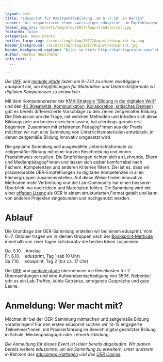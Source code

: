 ```yaml
---

layout: post
title: "edusprint für #zeitgemäßeBildung, am 6.-7.10. in Berlin"
teaser: "Wir organisieren einen zweitägigen edusprint, um Empfehlungen für Materialien und Unterrichtsformate zu digitalen Kompetenzen zu entwickeln."
teaser_img_src: /assets/img/blog/2017/August/edusprint.jpg
featured: false
categories: News Events
twitter_large_img: /assets/img/blog/2017/August/edusprint-tw.png
header_background: /assets/img/blog/2017/August/edusprint.jpg
header_background_caption: "Bild: <a href='http://katringreiner.com/'>Katrin Greiner</a>, <a href='https://creativecommons.org/licenses/by/4.0/legalcode'>CC-BY 4.0</a>"
author: Markus Neuschäfer
info_text: |
  ...

---
```

*Die [OKF](https://www.okfn.de) und [mediale pfade](http://www.medialepfade.org/) laden am 6.-7.10 zu einem zweitägigen edusprint ein, um Empfehlungen für Materialien und Unterrichtsformate zu digitalen Kompetenzen zu entwickeln.*

Mit dem Kompetenzraster der [KMK-Strategie "Bildung in der digitalen Welt"](https://www.kmk.org/fileadmin/Dateien/pdf/PresseUndAktuelles/2016/Bildung_digitale_Welt_Webversion.pdf) und den [4K (Kreativität, Kommunikation, Kollaboration, kritisches Denken)](http://politik-digital.de/news/aula-schuelerbeteiligung-und-die-kompetenzen-der-zukunft-153015/) gibt es bereits differenzierte Vorschläge zu den Zielen zeitgemäßer Bildung. Die Diskussion um die Frage, mit welchen Methoden und Inhalten sich diese Bildungsziele am besten erreichen lassen, hat allerdings gerade erst begonnen. Zusammen mit erfahrenen Pädagog*innen aus der Praxis möchten wir nun eine Sammlung von Unterrichtsmaterialien entwickeln, in denen zeitgemäße Bildung innovativ umgesetzt wird.

Die geplante Sammlung soll ausgewählte Unterrichtsformate zu zeitgemäßer Bildung mit einer kurzen Beschreibung und einem Praxishinweis vorstellen. Die Empfehlungen richten sich an Lehrende, Eltern und Medienpädagog*innen und lassen sich später komfortabel nach Fächern, Kompetenzen und anderen Kriterien filtern. Ziel ist es, dass wir praxiserprobte OER-Empfehlungen zu digitalen Kompetenzen in allen Fächergruppen zusammenstellen. Auf diese Weise finden innovative Methoden mehr Verbreitung und die Lab-Community hat einen besseren Überblick, wo noch Ideen und Materialien fehlen. Die Sammlung wird mit einer [offenen Lizenz](http://opendefinition.org/od/2.0/de/) als OER in einem strukturierten Format geteilt und kann von anderen Projekten eingebunden und nachgenutzt werden.

# Ablauf
Die Grundlage der OER-Sammlung erstellen wir bei einem edusprint. Vom 6.-7. Oktober tragen wir in kleinen Gruppen nach der [Booksprint-Methode](https://en.wikipedia.org/wiki/Book_sprint) innerhalb von zwei Tagen kollaborativ die besten Ideen zusammen:

Do. 5.10.&nbsp;&nbsp;&nbsp;Anreise<br>
Fr. 6.10.&nbsp;&nbsp;&nbsp;&nbsp;edusprint, Tag 1 (ab 10 Uhr)<br>
Sa 7.10.&nbsp;&nbsp;&nbsp;&nbsp;edusprint, Tag 2 (bis ca. 17 Uhr)<br>

Die [OKF](https://www.okfn.de) und [mediale pfade](http://www.medialepfade.org/) übernehmen die Reisekosten für 2 Übernachtungen und eine Aufwandsentschädigung von 350€. Nebenbei gibt es ein Lab-Treffen, kühle Getränke, anregende Gespräche und gute Laune.

# Anmeldung: Wer macht mit?
Möchtet ihr bei der OER-Sammlung mitmachen und zeitgemäße Bildung voranbringen? Für den ersten edusprint suchen wir 10-15 engagierte Teilnehmer*innen, mit Praxiserfahrung im Bereich digital gestützter Bildung in Schule, Medienpädagogik oder Lehrerfortbildung.

*Die Anmeldung für dieses Event ist leider bereits abgelaufen. Wir planen bereits weitere edusprints, um die Sammlung zu erweitern, unter anderem in Rahmen des [educamps Hattingen](https://echat17.educamps.org/) und des [OER Camps](http://www.oercamp.de/17/ost/).*
